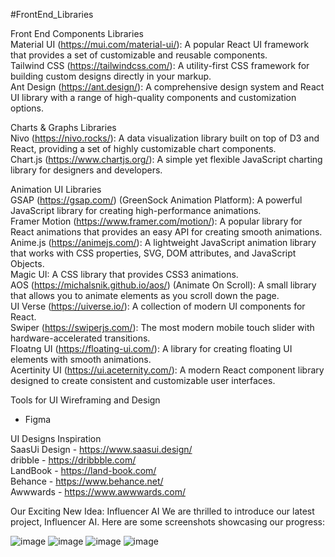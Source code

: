 #FrontEnd_Libraries

Front End Components Libraries   
Material UI (https://mui.com/material-ui/): A popular React UI framework that provides a set of customizable and reusable components.  
Tailwind CSS (https://tailwindcss.com/): A utility-first CSS framework for building custom designs directly in your markup.  
Ant Design (https://ant.design/): A comprehensive design system and React UI library with a range of high-quality components and customization options.  
  

Charts & Graphs Libraries  
Nivo (https://nivo.rocks/): A data visualization library built on top of D3 and React, providing a set of highly customizable chart components.  
Chart.js (https://www.chartjs.org/): A simple yet flexible JavaScript charting library for designers and developers.  

  
Animation UI Libraries  
GSAP (https://gsap.com/) (GreenSock Animation Platform): A powerful JavaScript library for creating high-performance animations.  
Framer Motion (https://www.framer.com/motion/): A popular library for React animations that provides an easy API for creating smooth animations.  
Anime.js (https://animejs.com/): A lightweight JavaScript animation library that works with CSS properties, SVG, DOM attributes, and JavaScript Objects.    
Magic UI: A CSS library that provides CSS3 animations.  
AOS (https://michalsnik.github.io/aos/) (Animate On Scroll): A small library that allows you to animate elements as you scroll down the page.  
UI Verse (https://uiverse.io/): A collection of modern UI components for React.   
Swiper (https://swiperjs.com/): The most modern mobile touch slider with hardware-accelerated transitions.   
Floatng UI (https://floating-ui.com/): A library for creating floating UI elements with smooth animations.   
Acertinity UI (https://ui.aceternity.com/): A modern React component library designed to create consistent and customizable user interfaces.   
  
  
Tools for UI Wireframing and Design  
- Figma  

  
UI Designs Inspiration  
SaasUi Design -  https://www.saasui.design/  
dribble - https://dribbble.com/  
LandBook - https://land-book.com/  
Behance - https://www.behance.net/  
Awwwards - https://www.awwwards.com/   


Our Exciting New Idea: Influencer AI
We are thrilled to introduce our latest project, Influencer AI. Here are some screenshots showcasing our progress:





![image](https://github.com/user-attachments/assets/4596a14f-0a0a-496d-b83f-ca220f0ee320)
![image](https://github.com/user-attachments/assets/3e01a52f-5282-4abb-90a1-c64d5e7471aa)
![image](https://github.com/user-attachments/assets/0af10a86-18cb-47cf-827a-80b030b6ce88)
![image](https://github.com/user-attachments/assets/26f367ef-f3f7-4302-aa48-0f48978f4ce8)









